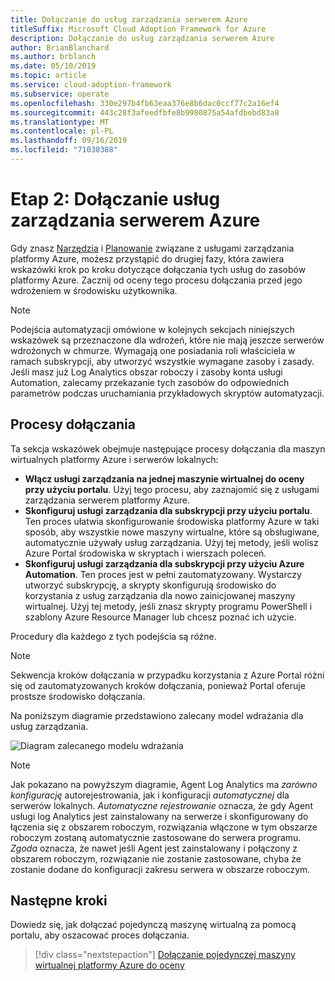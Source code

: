 ```yaml
---
title: Dołączanie do usług zarządzania serwerem Azure
titleSuffix: Microsoft Cloud Adoption Framework for Azure
description: Dołączanie do usług zarządzania serwerem Azure
author: BrianBlanchard
ms.author: brblanch
ms.date: 05/10/2019
ms.topic: article
ms.service: cloud-adoption-framework
ms.subservice: operate
ms.openlocfilehash: 330e297b4fb63eaa376e8b6dac0ccf77c2a16ef4
ms.sourcegitcommit: 443c28f3afeedfbfe8b9980875a54afdbebd83a8
ms.translationtype: MT
ms.contentlocale: pl-PL
ms.lasthandoff: 09/16/2019
ms.locfileid: "71030388"
---
```

# <a name="phase-2-onboarding-azure-server-management-services"></a>Etap 2: Dołączanie usług zarządzania serwerem Azure

Gdy znasz [Narzędzia](./tools-services.md) i [Planowanie](./prerequisites.md) związane z usługami zarządzania platformy Azure, możesz przystąpić do drugiej fazy, która zawiera wskazówki krok po kroku dotyczące dołączania tych usług do zasobów platformy Azure. Zacznij od oceny tego procesu dołączania przed jego wdrożeniem w środowisku użytkownika.

> [!NOTE]
> Podejścia automatyzacji omówione w kolejnych sekcjach niniejszych wskazówek są przeznaczone dla wdrożeń, które nie mają jeszcze serwerów wdrożonych w chmurze. Wymagają one posiadania roli właściciela w ramach subskrypcji, aby utworzyć wszystkie wymagane zasoby i zasady. Jeśli masz już Log Analytics obszar roboczy i zasoby konta usługi Automation, zalecamy przekazanie tych zasobów do odpowiednich parametrów podczas uruchamiania przykładowych skryptów automatyzacji.

## <a name="onboarding-processes"></a>Procesy dołączania

Ta sekcja wskazówek obejmuje następujące procesy dołączania dla maszyn wirtualnych platformy Azure i serwerów lokalnych:

- **Włącz usługi zarządzania na jednej maszynie wirtualnej do oceny przy użyciu portalu**. Użyj tego procesu, aby zaznajomić się z usługami zarządzania serwerem platformy Azure.
- **Skonfiguruj usługi zarządzania dla subskrypcji przy użyciu portalu**. Ten proces ułatwia skonfigurowanie środowiska platformy Azure w taki sposób, aby wszystkie nowe maszyny wirtualne, które są obsługiwane, automatycznie używały usług zarządzania. Użyj tej metody, jeśli wolisz Azure Portal środowiska w skryptach i wierszach poleceń.
- **Skonfiguruj usługi zarządzania dla subskrypcji przy użyciu Azure Automation**. Ten proces jest w pełni zautomatyzowany. Wystarczy utworzyć subskrypcję, a skrypty skonfigurują środowisko do korzystania z usług zarządzania dla nowo zainicjowanej maszyny wirtualnej. Użyj tej metody, jeśli znasz skrypty programu PowerShell i szablony Azure Resource Manager lub chcesz poznać ich użycie.

Procedury dla każdego z tych podejścia są różne.

> [!NOTE]
> Sekwencja kroków dołączania w przypadku korzystania z Azure Portal różni się od zautomatyzowanych kroków dołączania, ponieważ Portal oferuje prostsze środowisko dołączania.

Na poniższym diagramie przedstawiono zalecany model wdrażania dla usług zarządzania. 

![Diagram zalecanego modelu wdrażania](./media/recommended-deployment.png)

> [!NOTE]
> Jak pokazano na powyższym diagramie, Agent Log Analytics ma *zarówno konfigurację* autorejestrowania, jak i konfiguracji *automatycznej* dla serwerów lokalnych. *Automatyczne rejestrowanie* oznacza, że gdy Agent usługi log Analytics jest zainstalowany na serwerze i skonfigurowany do łączenia się z obszarem roboczym, rozwiązania włączone w tym obszarze roboczym zostaną automatycznie zastosowane do serwera programu. *Zgoda* oznacza, że nawet jeśli Agent jest zainstalowany i połączony z obszarem roboczym, rozwiązanie nie zostanie zastosowane, chyba że zostanie dodane do konfiguracji zakresu serwera w obszarze roboczym.

## <a name="next-steps"></a>Następne kroki

Dowiedz się, jak dołączać pojedynczą maszynę wirtualną za pomocą portalu, aby oszacować proces dołączania.

> [!div class="nextstepaction"]
> [Dołączanie pojedynczej maszyny wirtualnej platformy Azure do oceny](./onboard-single-vm.md)
